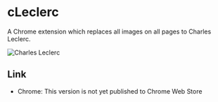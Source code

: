 # cLeclerc
A Chrome extension which replaces all images on all pages to Charles Leclerc.

![Charles Leclerc](https://cdn-1.motorsport.com/images/mgl/Y99JQRbY/s8/charles-leclerc-ferrari-on-the-1.jpg)


## Link
* Chrome: This version is not yet published to Chrome Web Store
